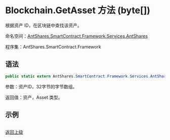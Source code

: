 # Blockchain.GetAsset 方法 (byte[])

根据资产 ID，在区块链中查找该资产。

命名空间：[AntShares.SmartContract.Framework.Services.AntShares](../../AntShares.md)

程序集：AntShares.SmartContract.Framework

## 语法

```c#
public static extern AntShares.SmartContract.Framework.Services.AntShares.Asset GetAsset(byte[] asset_id)
```

参数：资产ID，32字节的字节数组。

返回值：资产，Asset 类型。

## 示例

```

```



[返回上级](../Blockchain.md)
